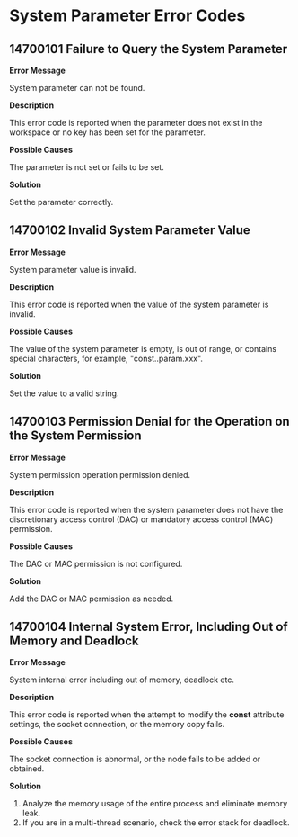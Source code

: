 # System Parameter Error Codes

## 14700101 Failure to Query the System Parameter

**Error Message**

System parameter can not be found.

**Description**

This error code is reported when the parameter does not exist in the workspace or no key has been set for the parameter.

**Possible Causes**

The parameter is not set or fails to be set.

**Solution**

Set the parameter correctly.

## 14700102 Invalid System Parameter Value

**Error Message**

System parameter value is invalid.

**Description**

This error code is reported when the value of the system parameter is invalid.

**Possible Causes**

The value of the system parameter is empty, is out of range, or contains special characters, for example, "const..param.xxx".

**Solution**

Set the value to a valid string.

## 14700103 Permission Denial for the Operation on the System Permission

**Error Message**

System permission operation permission denied.

**Description**

This error code is reported when the system parameter does not have the discretionary access control (DAC) or mandatory access control (MAC) permission.

**Possible Causes**

The DAC or MAC permission is not configured.

**Solution**

Add the DAC or MAC permission as needed.

## 14700104 Internal System Error, Including Out of Memory and Deadlock

**Error Message**

System internal error including out of memory, deadlock etc.

**Description**

This error code is reported when the attempt to modify the **const** attribute settings, the socket connection, or the memory copy fails.

**Possible Causes**

The socket connection is abnormal, or the node fails to be added or obtained.

**Solution**

1. Analyze the memory usage of the entire process and eliminate memory leak.
2. If you are in a multi-thread scenario, check the error stack for deadlock.
